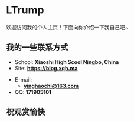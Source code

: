 # LTrump

欢迎访问我的个人主页！下面向你介绍一下我自己吧~

<!-- slide -->

## 我的一些联系方式

- School: **Xiaoshi High Scool Ningbo, China**
- Site: **<https://blog.xqh.ma>**

<!-- slide vertical=true -->

- E-mail:
  - **[yinghaochi@163.com](mailto:yinghaochi@163.com)**
- QQ: **171905101**

<!-- slide -->

## 祝观赏愉快
